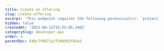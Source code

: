 ```yaml
---
title: Create an offering
slug: create-offering
excerpt: 'This endpoint requires the following permission(s): `project_configuration:offerings:read_write`.'
hidden: false
createdAt: '2023-04-12T15:55:05.246Z'
categorySlug: developer-api
order: 4
parentDoc: 648c7f0671aff300502f84a5
---
```

